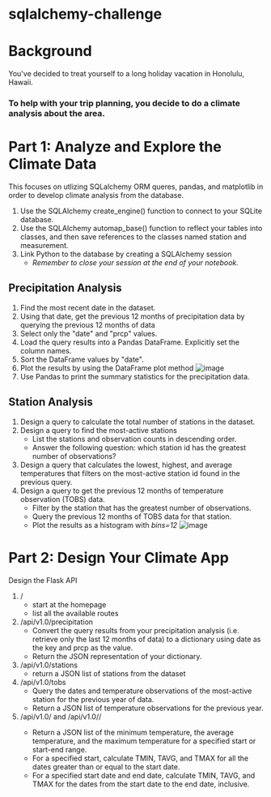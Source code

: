 # sqlalchemy-challenge

# Background
You've decided to treat yourself to a long holiday vacation in Honolulu, Hawaii. 
 ### To help with your trip planning, you decide to do a climate analysis about the area. 

 # Part 1: Analyze and Explore the Climate Data
 This focuses on utlizing SQLalchemy ORM queres, pandas, and matplotlib in order to develop climate analysis from the database.
1. Use the SQLAlchemy create_engine() function to connect to your SQLite database.
2. Use the SQLAlchemy automap_base() function to reflect your tables into classes, and then save references to the classes named station and measurement.
3. Link Python to the database by creating a SQLAlchemy session
     - *Remember to close your session at the end of your notebook.*

## Precipitation Analysis
1. Find the most recent date in the dataset.
2. Using that date, get the previous 12 months of precipitation data by querying the previous 12 months of data
3. Select only the "date" and "prcp" values.
4. Load the query results into a Pandas DataFrame. Explicitly set the column names.
5. Sort the DataFrame values by "date".
6. Plot the results by using the DataFrame plot method
     ![image](https://github.com/ruqayyahnur/sqlalchemy-challenge/assets/136443525/3b83352d-0e84-439a-b9d6-c4fa9d0d4012)
7. Use Pandas to print the summary statistics for the precipitation data.

## Station Analysis
1. Design a query to calculate the total number of stations in the dataset.
2. Design a query to find the most-active stations
     - List the stations and observation counts in descending order.
     - Answer the following question: which station id has the greatest number of observations?
3. Design a query that calculates the lowest, highest, and average temperatures that filters on the most-active station id found in the previous query.
4. Design a query to get the previous 12 months of temperature observation (TOBS) data.
     - Filter by the station that has the greatest number of observations.
     - Query the previous 12 months of TOBS data for that station.
     - Plot the results as a histogram with *bins=12*
   ![image](https://github.com/ruqayyahnur/sqlalchemy-challenge/assets/136443525/fea74eae-917b-4a9e-8c8b-f8e8e113e866)

# Part 2: Design Your Climate App
Design the Flask API
1. /
   - start at the homepage
   - list all the available routes
2. /api/v1.0/precipitation
   - Convert the query results from your precipitation analysis (i.e. retrieve only the last 12 months of data) to a dictionary using date as the key and prcp as the value.
   - Return the JSON representation of your dictionary.
3. /api/v1.0/stations
   - return a JSON list of stations from the dataset
4. /api/v1.0/tobs
   - Query the dates and temperature observations of the most-active station for the previous year of data.
   - Return a JSON list of temperature observations for the previous year.
5. /api/v1.0/<start> and /api/v1.0/<start>/<end>
   - Return a JSON list of the minimum temperature, the average temperature, and the maximum temperature for a specified start or start-end range.
   - For a specified start, calculate TMIN, TAVG, and TMAX for all the dates greater than or equal to the start date.
   - For a specified start date and end date, calculate TMIN, TAVG, and TMAX for the dates from the start date to the end date, inclusive.
